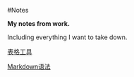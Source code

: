 #Notes

**My notes from work.**

Including everything I want to take down.

[表格工具](http://www.ituring.com.cn/article/3452)

[Markdown语法](https://github.com/younghz/Markdown)
